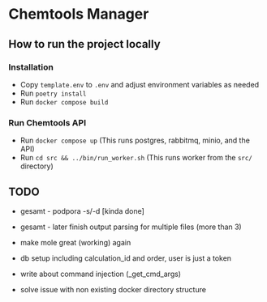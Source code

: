 # Chemtools Manager

## How to run the project locally

### Installation

- Copy `template.env` to `.env` and adjust environment variables as needed
- Run `poetry install`
- Run `docker compose build`

### Run Chemtools API

- Run `docker compose up` (This runs postgres, rabbitmq, minio, and the API)
- Run `cd src && ../bin/run_worker.sh` (This runs worker from the `src/` directory)


## TODO

- gesamt - podpora -s/-d \[kinda done\]
- gesamt - later finish output parsing for multiple files (more than 3)
- make mole great (working) again
- db setup including calculation_id and order, user is just a token

- write about command injection (_get_cmd_args)
- solve issue with non existing docker directory structure
